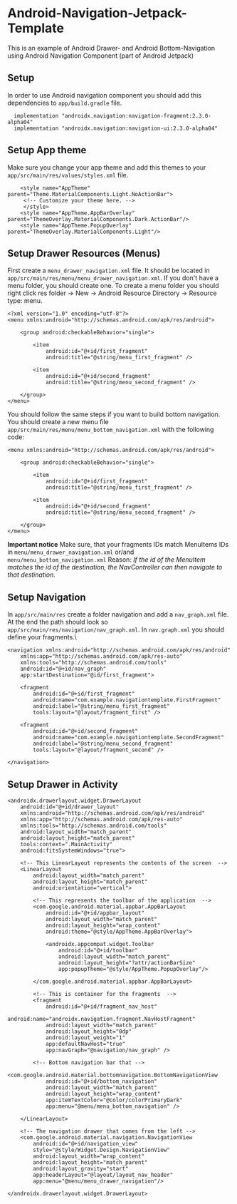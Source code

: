# Android-Navigation-Jetpack-Template
This is an example of Android Drawer- and Android Bottom-Navigation using Android Navigation Component (part of Android Jetpack)
## Setup
In order to use Android navigation component you should add this dependencies to ```app/build.gradle``` file.
```
  implementation "androidx.navigation:navigation-fragment:2.3.0-alpha04"
  implementation "androidx.navigation:navigation-ui:2.3.0-alpha04"
````
## Setup App theme
Make sure you change your app theme and add this themes to your ``` app/src/main/res/values/styles.xml``` file.
```
    <style name="AppTheme" parent="Theme.MaterialComponents.Light.NoActionBar">
     <!-- Customize your theme here. --> 
     </style>
    <style name="AppTheme.AppBarOverlay" parent="ThemeOverlay.MaterialComponents.Dark.ActionBar"/>
    <style name="AppTheme.PopupOverlay" parent="ThemeOverlay.MaterialComponents.Light"/>
```
## Setup Drawer Resources (Menus)
First create a ```menu_drawer_navigation.xml``` file. It should be located in ```app/src/main/res/menu/menu_drawer_navigation.xml```. If you don't have a menu folder, you should create one. To create a menu folder you should right click res folder -> New -> Android Resource Directory -> Resource type: menu.
```
<?xml version="1.0" encoding="utf-8"?>
<menu xmlns:android="http://schemas.android.com/apk/res/android">

    <group android:checkableBehavior="single">

        <item
            android:id="@+id/first_fragment"
            android:title="@string/menu_first_fragment" />

        <item
            android:id="@+id/second_fragment"
            android:title="@string/menu_second_fragment" />

    </group>
</menu>
```
You should follow the same steps if you want to build bottom navigation. You should create a new menu file ```app/src/main/res/menu/menu_bottom_navigation.xml``` with the following code:

```
<menu xmlns:android="http://schemas.android.com/apk/res/android">

    <group android:checkableBehavior="single">

        <item
            android:id="@+id/first_fragment"
            android:title="@string/menu_first_fragment" />

        <item
            android:id="@+id/second_fragment"
            android:title="@string/menu_second_fragment" />

    </group>
</menu>
```

**Important notice** Make sure, that your fragments IDs match MenuItems IDs in ```menu/menu_drawer_navigation.xml```  or/and ```menu/menu_bottom_navigation.xml```  Reason: *If the id of the MenuItem matches the id of the destination, the NavController can then navigate to that destination.*

## Setup Navigation
In ```app/src/main/res``` create a folder navigation and add a ```nav_graph.xml``` file. At the end the path should look so ``` app/src/main/res/navigation/nav_graph.xml```. In ```nav.graph.xml``` you should define your fragments.\

```
<navigation xmlns:android="http://schemas.android.com/apk/res/android"
    xmlns:app="http://schemas.android.com/apk/res-auto"
    xmlns:tools="http://schemas.android.com/tools"
    android:id="@+id/nav_graph"
    app:startDestination="@id/first_fragment">

    <fragment
        android:id="@+id/first_fragment"
        android:name="com.example.navigationtemplate.FirstFragment"
        android:label="@string/menu_first_fragment"
        tools:layout="@layout/fragment_first" />

    <fragment
        android:id="@+id/second_fragment"
        android:name="com.example.navigationtemplate.SecondFragment"
        android:label="@string/menu_second_fragment"
        tools:layout="@layout/fragment_second" />

</navigation>
```

## Setup Drawer in Activity 

``` <?xml version="1.0" encoding="utf-8"?>
<androidx.drawerlayout.widget.DrawerLayout
    android:id="@+id/drawer_layout"
    xmlns:android="http://schemas.android.com/apk/res/android"
    xmlns:app="http://schemas.android.com/apk/res-auto"
    xmlns:tools="http://schemas.android.com/tools"
    android:layout_width="match_parent"
    android:layout_height="match_parent"
    tools:context=".MainActivity"
    android:fitsSystemWindows="true">

    <!-- This LinearLayout represents the contents of the screen  -->
    <LinearLayout
        android:layout_width="match_parent"
        android:layout_height="match_parent"
        android:orientation="vertical">

        <!-- This represents the toolbar of the application  -->
        <com.google.android.material.appbar.AppBarLayout
            android:id="@+id/appbar_layout"
            android:layout_width="match_parent"
            android:layout_height="wrap_content"
            android:theme="@style/AppTheme.AppBarOverlay">

            <androidx.appcompat.widget.Toolbar
                android:id="@+id/toolbar"
                android:layout_width="match_parent"
                android:layout_height="?attr/actionBarSize"
                app:popupTheme="@style/AppTheme.PopupOverlay"/>

        </com.google.android.material.appbar.AppBarLayout>

        <!-- This is container for the fragments  -->
        <fragment
            android:id="@+id/fragment_nav_host"
            android:name="androidx.navigation.fragment.NavHostFragment"
            android:layout_width="match_parent"
            android:layout_height="0dp"
            android:layout_weight="1"
            app:defaultNavHost="true"
            app:navGraph="@navigation/nav_graph" />

        <!-- Bottom navigation bar that -->
        <com.google.android.material.bottomnavigation.BottomNavigationView
            android:id="@+id/bottom_navigation"
            android:layout_width="match_parent"
            android:layout_height="wrap_content"
            app:itemTextColor="@color/colorPrimaryDark"
            app:menu="@menu/menu_bottom_navigation" />

    </LinearLayout>

    <!-- The navigation drawer that comes from the left -->
    <com.google.android.material.navigation.NavigationView
        android:id="@+id/navigation_view"
        style="@style/Widget.Design.NavigationView"
        android:layout_width="wrap_content"
        android:layout_height="match_parent"
        android:layout_gravity="start"
        app:headerLayout="@layout/layout_nav_header"
        app:menu="@menu/menu_drawer_navigation"/>

</androidx.drawerlayout.widget.DrawerLayout>
```
